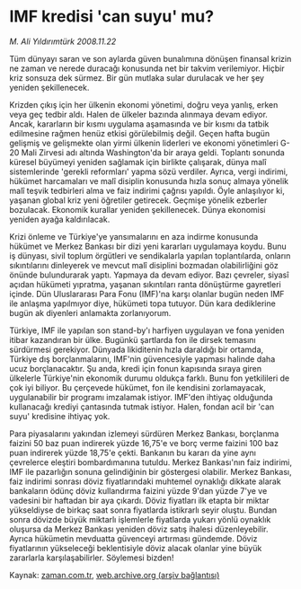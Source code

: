 # IMF kredisi 'can suyu' mu?

*M. Ali Yıldırımtürk 2008.11.22*

<tr><td class="metin" colspan="2" style="padding-top: 20px; padding-left: 5px; padding-right: 10px;">Tüm dünyayı saran ve son aylarda güven bunalımına dönüşen finansal krizin ne zaman ve nerede duracağı konusunda net bir takvim verilemiyor. Hiçbir kriz sonsuza dek sürmez. Bir gün mutlaka sular durulacak ve her şey yeniden şekillenecek.</td></tr><tr><td class="metin" colspan="2" style="padding-top: 20px; padding-left: 5px; padding-right: 10px;"><p> Krizden çıkış için her ülkenin ekonomi yönetimi, doğru veya yanlış, erken veya geç tedbir aldı. Halen de ülkeler bazında alınmaya devam ediyor. Ancak, kararların bir kısmı uygulama aşamasında ve bir kısmı da tatbik edilmesine rağmen henüz etkisi görülebilmiş değil. Geçen hafta bugün gelişmiş ve gelişmekte olan yirmi ülkenin liderleri ve ekonomi yönetimleri G-20 Mali Zirvesi adı altında Washington'da bir araya geldi. Toplantı sonunda küresel büyümeyi yeniden sağlamak için birlikte çalışarak, dünya malî sistemlerinde 'gerekli reformları' yapma sözü verdiler. Ayrıca, vergi indirimi, hükümet harcamaları ve malî disiplin konusunda hızla sonuç almaya yönelik malî teşvik tedbirleri alma ve faiz indirimi çağrısı yapıldı. Öyle anlaşılıyor ki, yaşanan global kriz yeni öğretiler getirecek. Geçmişe yönelik ezberler bozulacak. Ekonomik kurallar yeniden şekillenecek. Dünya ekonomisi yeniden ayağa kaldırılacak. 
<p> Krizi önleme ve Türkiye'ye yansımalarını en aza indirme konusunda hükümet ve Merkez Bankası bir dizi yeni kararları uygulamaya koydu. Bunu iş dünyası, sivil toplum örgütleri ve sendikalarla yapılan toplantılarda, onların sıkıntılarını dinleyerek ve mevcut malî disiplini bozmadan olabilirliğini göz önünde bulundurarak yaptı. Yapmaya da devam ediyor. Bazı çevreler, siyasî açıdan hükümeti yıpratma, yaşanan sıkıntıları ranta dönüştürme gayretleri içinde. Dün Uluslararası Para Fonu (IMF)'na karşı olanlar bugün neden IMF ile anlaşma yapılmıyor diye, hükümeti topa tutuyor. Dün kara dediklerine bugün ak diyenleri anlamakta zorlanıyorum. 
<p> Türkiye, IMF ile yapılan son stand-by'ı harfiyen uygulayan ve fona yeniden itibar kazandıran bir ülke. Bugünkü şartlarda fon ile dirsek temasını sürdürmesi gerekiyor. Dünyada likiditenin hızla daraldığı bir ortamda, Türkiye dış borçlanmalarını, IMF'nin güvencesiyle yapması halinde daha ucuz borçlanacaktır. Şu anda, kredi için fonun kapısında sıraya giren ülkelerle Türkiye'nin ekonomik durumu oldukça farklı. Bunu fon yetkilileri de çok iyi biliyor. Bu çerçevede hükümet, fon ile kendisini zorlamayacak, uygulanabilir bir programı imzalamak istiyor. IMF'den ihtiyaç olduğunda kullanacağı krediyi çantasında tutmak istiyor. Halen, fondan acil bir 'can suyu' kredisine ihtiyaç yok. 
<p> Para piyasalarını yakından izlemeyi sürdüren Merkez Bankası, borçlanma faizini 50 baz puan indirerek yüzde 16,75'e ve borç verme faizini 100 baz puan indirerek yüzde 18,75'e çekti. Bankanın bu kararı da yine aynı çevrelerce eleştiri bombardımanına tutuldu. Merkez Bankası'nın faiz indirimi, IMF ile pazarlığın sonuna gelindiğinin bir göstergesi olabilir. Merkez Bankası, faiz indirimi sonrası döviz fiyatlarındaki muhtemel oynaklığı dikkate alarak bankaların ödünç döviz kullandırma faizini yüzde 9'dan yüzde 7'ye ve vadesini bir haftadan bir aya çıkardı. Döviz fiyatları ilk etapta bir miktar yükseldiyse de birkaç saat sonra fiyatlarda istikrarlı seyir oluştu. Bundan sonra dövizde büyük miktarlı işlemlerle fiyatlarda yukarı yönlü oynaklık oluşursa da Merkez Bankası yeniden döviz satış ihalesi düzenleyebilir. Ayrıca hükümetin mevduatta güvenceyi artırması gündemde. Döviz fiyatlarının yükseleceği beklentisiyle döviz alacak olanlar yine büyük zararlarla karşılaşabilirler. Söylemesi bizden!<br/></p></p></p></p></td></tr>

Kaynak: [zaman.com.tr](http://zaman.com.tr/yazar.do?yazino=762929), [web.archive.org (arşiv bağlantısı)](http://web.archive.org/web/20090102103450/http://www.zaman.com.tr:80/yazar.do?yazino=762929)
